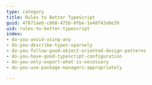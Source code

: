 ```yaml
---
type: category
title: Rules to Better TypeScript
guid: 47871ae6-c868-475b-8fbe-1e48f42e8e39
uid: rules-to-better-typescript
index:
- do-you-avoid-using-any
- do-you-describe-types-sparsely
- do-you-follow-good-object-oriented-design-patterns
- do-you-have-good-typescript-configuration
- do-you-only-export-what-is-necessary
- do-you-use-package-managers-appropriately

---
```

<p>​​</p>



